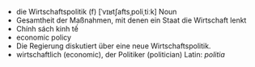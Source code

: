 - die Wirtschaftspolitik (f)	[ˈvɪʁtʃaftsˌpoliˌtiːk]	Noun	
- Gesamtheit der Maßnahmen, mit denen ein Staat die Wirtschaft lenkt
- Chính sách kinh tế
- economic policy
- Die Regierung diskutiert über eine neue Wirtschaftspolitik.
- wirtschaftlich (economic), der Politiker (politician)	Latin: *politia*